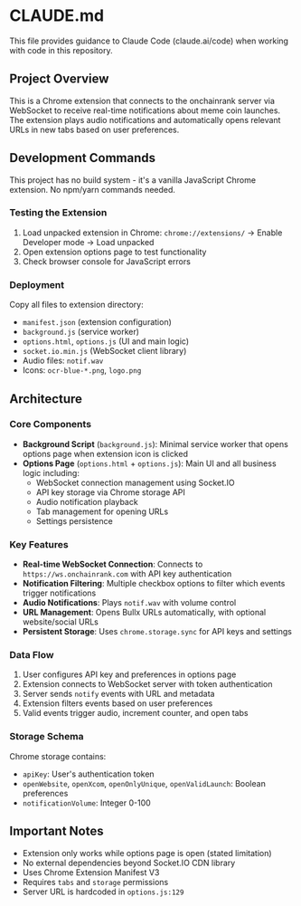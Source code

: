 # CLAUDE.md

This file provides guidance to Claude Code (claude.ai/code) when working with code in this repository.

## Project Overview

This is a Chrome extension that connects to the onchainrank server via WebSocket to receive real-time notifications about meme coin launches. The extension plays audio notifications and automatically opens relevant URLs in new tabs based on user preferences.

## Development Commands

This project has no build system - it's a vanilla JavaScript Chrome extension. No npm/yarn commands needed.

### Testing the Extension
1. Load unpacked extension in Chrome: `chrome://extensions/` → Enable Developer mode → Load unpacked
2. Open extension options page to test functionality
3. Check browser console for JavaScript errors

### Deployment
Copy all files to extension directory:
- `manifest.json` (extension configuration)
- `background.js` (service worker)
- `options.html`, `options.js` (UI and main logic)
- `socket.io.min.js` (WebSocket client library)
- Audio files: `notif.wav`
- Icons: `ocr-blue-*.png`, `logo.png`

## Architecture

### Core Components
- **Background Script** (`background.js`): Minimal service worker that opens options page when extension icon is clicked
- **Options Page** (`options.html` + `options.js`): Main UI and all business logic including:
  - WebSocket connection management using Socket.IO
  - API key storage via Chrome storage API
  - Audio notification playback
  - Tab management for opening URLs
  - Settings persistence

### Key Features
- **Real-time WebSocket Connection**: Connects to `https://ws.onchainrank.com` with API key authentication
- **Notification Filtering**: Multiple checkbox options to filter which events trigger notifications
- **Audio Notifications**: Plays `notif.wav` with volume control
- **URL Management**: Opens Bullx URLs automatically, with optional website/social URLs
- **Persistent Storage**: Uses `chrome.storage.sync` for API keys and settings

### Data Flow
1. User configures API key and preferences in options page
2. Extension connects to WebSocket server with token authentication
3. Server sends `notify` events with URL and metadata
4. Extension filters events based on user preferences
5. Valid events trigger audio, increment counter, and open tabs

### Storage Schema
Chrome storage contains:
- `apiKey`: User's authentication token
- `openWebsite`, `openXcom`, `openOnlyUnique`, `openValidLaunch`: Boolean preferences
- `notificationVolume`: Integer 0-100

## Important Notes

- Extension only works while options page is open (stated limitation)
- No external dependencies beyond Socket.IO CDN library
- Uses Chrome Extension Manifest V3
- Requires `tabs` and `storage` permissions
- Server URL is hardcoded in `options.js:129`